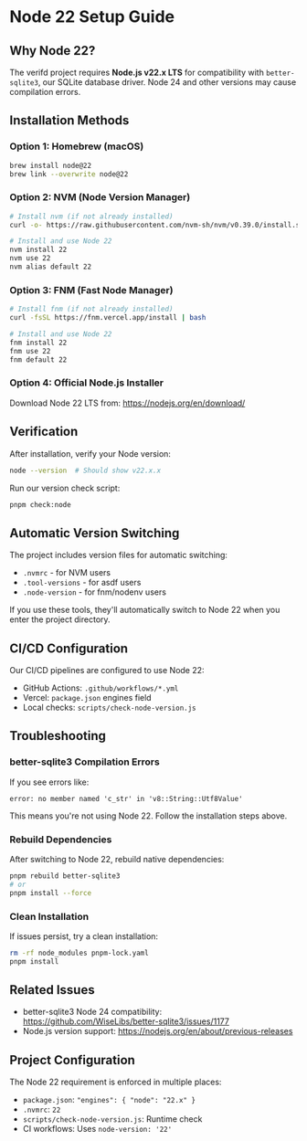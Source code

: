 # Node 22 Setup Guide

## Why Node 22?

The verifd project requires **Node.js v22.x LTS** for compatibility with `better-sqlite3`, our SQLite database driver. Node 24 and other versions may cause compilation errors.

## Installation Methods

### Option 1: Homebrew (macOS)
```bash
brew install node@22
brew link --overwrite node@22
```

### Option 2: NVM (Node Version Manager)
```bash
# Install nvm (if not already installed)
curl -o- https://raw.githubusercontent.com/nvm-sh/nvm/v0.39.0/install.sh | bash

# Install and use Node 22
nvm install 22
nvm use 22
nvm alias default 22
```

### Option 3: FNM (Fast Node Manager)
```bash
# Install fnm (if not already installed)
curl -fsSL https://fnm.vercel.app/install | bash

# Install and use Node 22
fnm install 22
fnm use 22
fnm default 22
```

### Option 4: Official Node.js Installer
Download Node 22 LTS from: https://nodejs.org/en/download/

## Verification

After installation, verify your Node version:
```bash
node --version  # Should show v22.x.x
```

Run our version check script:
```bash
pnpm check:node
```

## Automatic Version Switching

The project includes version files for automatic switching:
- `.nvmrc` - for NVM users
- `.tool-versions` - for asdf users
- `.node-version` - for fnm/nodenv users

If you use these tools, they'll automatically switch to Node 22 when you enter the project directory.

## CI/CD Configuration

Our CI/CD pipelines are configured to use Node 22:
- GitHub Actions: `.github/workflows/*.yml`
- Vercel: `package.json` engines field
- Local checks: `scripts/check-node-version.js`

## Troubleshooting

### better-sqlite3 Compilation Errors

If you see errors like:
```
error: no member named 'c_str' in 'v8::String::Utf8Value'
```

This means you're not using Node 22. Follow the installation steps above.

### Rebuild Dependencies

After switching to Node 22, rebuild native dependencies:
```bash
pnpm rebuild better-sqlite3
# or
pnpm install --force
```

### Clean Installation

If issues persist, try a clean installation:
```bash
rm -rf node_modules pnpm-lock.yaml
pnpm install
```

## Related Issues

- better-sqlite3 Node 24 compatibility: https://github.com/WiseLibs/better-sqlite3/issues/1177
- Node.js version support: https://nodejs.org/en/about/previous-releases

## Project Configuration

The Node 22 requirement is enforced in multiple places:
- `package.json`: `"engines": { "node": "22.x" }`
- `.nvmrc`: `22`
- `scripts/check-node-version.js`: Runtime check
- CI workflows: Uses `node-version: '22'`